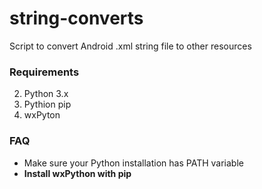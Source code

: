 # string-converts
Script to convert Android .xml string file to other resources

### Requirements
2. Python 3.x
3. Pythion pip
4. wxPyton

### FAQ
* Make sure your Python installation has PATH variable
* **Install wxPython with pip**
